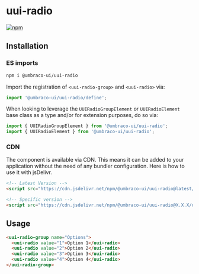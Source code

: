 # uui-radio

[![npm](https://img.shields.io/npm/v/@umbraco-ui/uui-radio?logoColor=%231B264F)](https://www.npmjs.com/package/@umbraco-ui/uui-radio)

## Installation

### ES imports

```zsh
npm i @umbraco-ui/uui-radio
```

Import the registration of `<uui-radio-group>` and `<uui-radio>` via:

```javascript
import '@umbraco-ui/uui-radio/define';
```

When looking to leverage the `UUIRadioGroupElement` or `UUIRadioElement` base class as a type and/or for extension purposes, do so via:

```javascript
import { UUIRadioGroupElement } from '@umbraco-ui/uui-radio';
import { UUIRadioElement } from '@umbraco-ui/uui-radio';
```

### CDN

The component is available via CDN. This means it can be added to your application without the need of any bundler configuration. Here is how to use it with jsDelivr.

```html
<!-- Latest Version -->
<script src="https://cdn.jsdelivr.net/npm/@umbraco-ui/uui-radio@latest/dist/uui-radio.min.js"></script>

<!-- Specific version -->
<script src="https://cdn.jsdelivr.net/npm/@umbraco-ui/uui-radio@X.X.X/dist/uui-radio.min.js"></script>
```

## Usage

```html
<uui-radio-group name="Options">
  <uui-radio value="1">Option 1</uui-radio>
  <uui-radio value="2">Option 2</uui-radio>
  <uui-radio value="3">Option 3</uui-radio>
  <uui-radio value="4">Option 4</uui-radio>
</uui-radio-group>
```
